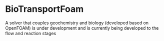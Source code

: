# BioTransportFoam
A solver that couples geochemistry and biology (developed based on OpenFOAM) is under development and is currently being developed to the flow and reaction stages
